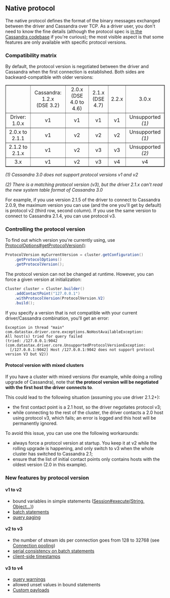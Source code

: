 <!--
Licensed to the Apache Software Foundation (ASF) under one
or more contributor license agreements.  See the NOTICE file
distributed with this work for additional information
regarding copyright ownership.  The ASF licenses this file
to you under the Apache License, Version 2.0 (the
"License"); you may not use this file except in compliance
with the License.  You may obtain a copy of the License at

  http://www.apache.org/licenses/LICENSE-2.0

Unless required by applicable law or agreed to in writing,
software distributed under the License is distributed on an
"AS IS" BASIS, WITHOUT WARRANTIES OR CONDITIONS OF ANY
KIND, either express or implied.  See the License for the
specific language governing permissions and limitations
under the License.
-->

## Native protocol

The native protocol defines the format of the binary messages exchanged
between the driver and Cassandra over TCP. As a driver user, you don't
need to know the fine details (although the protocol spec is [in the
Cassandra codebase][native_spec] if you're curious); the most visible
aspect is that some features are only available with specific protocol
versions.

[native_spec]: https://github.com/apache/cassandra/tree/trunk/doc

### Compatibility matrix

By default, the protocol version is negotiated between the driver and
Cassandra when the first connection is established. Both sides are
backward-compatible with older versions:

<table border="1" style="text-align:center; width:100%;margin-bottom:1em;">
<tr><td>&nbsp;</td><td>Cassandra: 1.2.x<br/>(DSE 3.2)</td><td>2.0.x<br/>(DSE 4.0 to 4.6)</td><td>2.1.x<br/>(DSE 4.7)</td><td>2.2.x</td><td>3.0.x</td></tr>
<tr><td>Driver: 1.0.x</td> <td>v1</td> <td>v1</td>  <td>v1</td> <td>v1</td>  <td>Unsupported <i>(1)</i></td> </tr>
<tr><td>2.0.x to 2.1.1</td> <td>v1</td> <td>v2</td>  <td>v2</td> <td>v2</td> <td>Unsupported <i>(1)</i></td> </tr>
<tr><td>2.1.2 to 2.1.x</td> <td>v1</td> <td>v2</td>  <td>v3</td> <td>v3</td> <td>Unsupported <i>(2)</i></td> </tr>
<tr><td>3.x</td> <td>v1</td> <td>v2</td>  <td>v3</td> <td>v4</td> <td>v4</td> </tr>
</table>

*(1) Cassandra 3.0 does not support protocol versions v1 and v2*

*(2) There is a matching protocol version (v3), but the driver 2.1.x can't read the new system table format of Cassandra 3.0*

For example, if you use version 2.1.5 of the driver to connect to
Cassandra 2.0.9, the maximum version you can use (and the one you'll get
by default) is protocol v2 (third row, second column). If you use the
same version to connect to Cassandra 2.1.4, you can use protocol v3.

### Controlling the protocol version

To find out which version you're currently using, use
[ProtocolOptions#getProtocolVersion()][gpv]:

```java
ProtocolVersion myCurrentVersion = cluster.getConfiguration()
    .getProtocolOptions()
    .getProtocolVersion();
```

The protocol version can not be changed at runtime. However, you can
force a given version at initialization:

```java
Cluster cluster = Cluster.builder()
    .addContactPoint("127.0.0.1")
    .withProtocolVersion(ProtocolVersion.V2)
    .build();
```

If you specify a version that is not compatible with your current
driver/Cassandra combination, you'll get an error:

```
Exception in thread "main" com.datastax.driver.core.exceptions.NoHostAvailableException:
All host(s) tried for query failed
(tried: /127.0.0.1:9042 (com.datastax.driver.core.UnsupportedProtocolVersionException:
  [/127.0.0.1:9042] Host /127.0.0.1:9042 does not support protocol version V3 but V2))
```

[gpv]: http://docs.datastax.com/en/drivers/java/3.4/com/datastax/driver/core/ProtocolOptions.html#getProtocolVersion--

#### Protocol version with mixed clusters

If you have a cluster with mixed versions (for example, while doing a
rolling upgrade of Cassandra), note that **the protocol version will be
negotiated with the first host the driver connects to**.

This could lead to the following situation (assuming you use driver
2.1.2+):

* the first contact point is a 2.1 host, so the driver negotiates
  protocol v3;
* while connecting to the rest of the cluster, the driver contacts a 2.0
  host using protocol v3, which fails; an error is logged and this host
  will be permanently ignored.

To avoid this issue, you can use one the following workarounds:

* always force a protocol version at startup. You keep it at v2 while
  the rolling upgrade is happening, and only switch to v3 when the whole
  cluster has switched to Cassandra 2.1;
* ensure that the list of initial contact points only contains hosts
  with the oldest version (2.0 in this example).


### New features by protocol version

#### v1 to v2

* bound variables in simple statements
  ([Session#execute(String, Object...)](http://docs.datastax.com/en/drivers/java/3.4/com/datastax/driver/core/Session.html#execute-java.lang.String-java.lang.Object...-))
* [batch statements](http://docs.datastax.com/en/drivers/java/3.4/com/datastax/driver/core/BatchStatement.html)
* [query paging](../paging/)

#### v2 to v3

* the number of stream ids per connection goes from 128 to 32768 (see
  [Connection pooling](../pooling/))
* [serial consistency on batch statements](http://docs.datastax.com/en/drivers/java/3.4/com/datastax/driver/core/BatchStatement.html#setSerialConsistencyLevel-com.datastax.driver.core.ConsistencyLevel-)
* [client-side timestamps](../query_timestamps/)

#### v3 to v4

* [query warnings](http://docs.datastax.com/en/drivers/java/3.4/com/datastax/driver/core/ExecutionInfo.html#getWarnings--)
* allowed unset values in bound statements
* [Custom payloads](../custom_payloads/)
